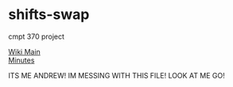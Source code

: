 shifts-swap
===========

cmpt 370 project

[Wiki Main](https://github.com/knames/shift-swap/wiki)   
[Minutes](https://github.com/knames/shift-swap/wiki/minutes)



ITS ME ANDREW! IM MESSING WITH THIS FILE! LOOK AT ME GO!